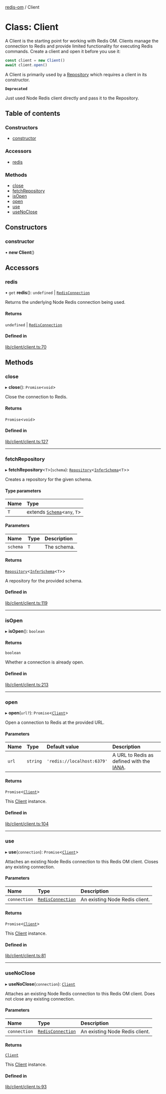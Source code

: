 [redis-om](../README.md) / Client

# Class: Client

A Client is the starting point for working with Redis OM. Clients manage the
connection to Redis and provide limited functionality for executing Redis commands.
Create a client and open it before you use it:

```typescript
const client = new Client()
await client.open()
```

A Client is primarily used by a [Repository](Repository.md) which requires a client in
its constructor.

**`Deprecated`**

Just used Node Redis client directly and pass it to the Repository.

## Table of contents

### Constructors

- [constructor](Client.md#constructor)

### Accessors

- [redis](Client.md#redis)

### Methods

- [close](Client.md#close)
- [fetchRepository](Client.md#fetchrepository)
- [isOpen](Client.md#isopen)
- [open](Client.md#open)
- [use](Client.md#use)
- [useNoClose](Client.md#usenoclose)

## Constructors

### constructor

• **new Client**()

## Accessors

### redis

• `get` **redis**(): `undefined` \| [`RedisConnection`](../README.md#redisconnection)

Returns the underlying Node Redis connection being used.

#### Returns

`undefined` \| [`RedisConnection`](../README.md#redisconnection)

#### Defined in

[lib/client/client.ts:70](https://github.com/redis/redis-om-node/blob/1acd1cf/lib/client/client.ts#L70)

## Methods

### close

▸ **close**(): `Promise`<`void`\>

Close the connection to Redis.

#### Returns

`Promise`<`void`\>

#### Defined in

[lib/client/client.ts:127](https://github.com/redis/redis-om-node/blob/1acd1cf/lib/client/client.ts#L127)

___

### fetchRepository

▸ **fetchRepository**<`T`\>(`schema`): [`Repository`](Repository.md)<[`InferSchema`](../README.md#inferschema)<`T`\>\>

Creates a repository for the given schema.

#### Type parameters

| Name | Type |
| :------ | :------ |
| `T` | extends [`Schema`](Schema.md)<`any`, `T`\> |

#### Parameters

| Name | Type | Description |
| :------ | :------ | :------ |
| `schema` | `T` | The schema. |

#### Returns

[`Repository`](Repository.md)<[`InferSchema`](../README.md#inferschema)<`T`\>\>

A repository for the provided schema.

#### Defined in

[lib/client/client.ts:119](https://github.com/redis/redis-om-node/blob/1acd1cf/lib/client/client.ts#L119)

___

### isOpen

▸ **isOpen**(): `boolean`

#### Returns

`boolean`

Whether a connection is already open.

#### Defined in

[lib/client/client.ts:213](https://github.com/redis/redis-om-node/blob/1acd1cf/lib/client/client.ts#L213)

___

### open

▸ **open**(`url?`): `Promise`<[`Client`](Client.md)\>

Open a connection to Redis at the provided URL.

#### Parameters

| Name | Type | Default value | Description |
| :------ | :------ | :------ | :------ |
| `url` | `string` | `'redis://localhost:6379'` | A URL to Redis as defined with the [IANA](https://www.iana.org/assignments/uri-schemes/prov/redis). |

#### Returns

`Promise`<[`Client`](Client.md)\>

This [Client](Client.md) instance.

#### Defined in

[lib/client/client.ts:104](https://github.com/redis/redis-om-node/blob/1acd1cf/lib/client/client.ts#L104)

___

### use

▸ **use**(`connection`): `Promise`<[`Client`](Client.md)\>

Attaches an existing Node Redis connection to this Redis OM client. Closes
any existing connection.

#### Parameters

| Name | Type | Description |
| :------ | :------ | :------ |
| `connection` | [`RedisConnection`](../README.md#redisconnection) | An existing Node Redis client. |

#### Returns

`Promise`<[`Client`](Client.md)\>

This [Client](Client.md) instance.

#### Defined in

[lib/client/client.ts:81](https://github.com/redis/redis-om-node/blob/1acd1cf/lib/client/client.ts#L81)

___

### useNoClose

▸ **useNoClose**(`connection`): [`Client`](Client.md)

Attaches an existing Node Redis connection to this Redis OM client. Does
not close any existing connection.

#### Parameters

| Name | Type | Description |
| :------ | :------ | :------ |
| `connection` | [`RedisConnection`](../README.md#redisconnection) | An existing Node Redis client. |

#### Returns

[`Client`](Client.md)

This [Client](Client.md) instance.

#### Defined in

[lib/client/client.ts:93](https://github.com/redis/redis-om-node/blob/1acd1cf/lib/client/client.ts#L93)
